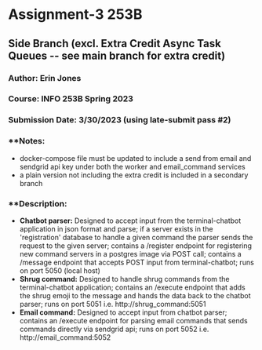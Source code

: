 # Assignment-3 253B
## Side Branch (excl. Extra Credit Async Task Queues -- see main branch for extra credit)

### Author: Erin Jones
### Course: INFO 253B Spring 2023
### Submission Date: 3/30/2023 (using late-submit pass #2)

### **Notes:
- docker-compose file must be updated to include a send from email and sendgrid api key under both the worker and email_command services
- a plain version not including the extra credit is included in a secondary branch

### **Description:
- **Chatbot parser:** Designed to accept input from the terminal-chatbot application in json format and parse; if a server exists in the 'registration' database to handle a given command the parser sends the request to the given server; contains a /register endpoint for registering new command servers in a postgres image via POST call; contains a /message endpoint that accepts POST input from terminal-chatbot; runs on port 5050 (local host)
- **Shrug command:** Designed to handle shrug commands from the terminal-chatbot application; contains an /execute endpoint that adds the shrug emoji to the message and hands the data back to the chatbot parser; runs on port 5051 i.e. http://shrug_command:5051
- **Email command:** Designed to accept input from chatbot parser; contains an /execute endpoint for parsing email commands that sends commands directly via sendgrid api; runs on port 5052 i.e. http://email_command:5052 

